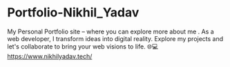 # Portfolio-Nikhil_Yadav
My Personal Portfolio site – where you can explore more about me . As a web developer, I transform ideas into digital reality. Explore my projects and let's collaborate to bring your web visions to life. 🌐💻 https://www.nikhilyadav.tech/
